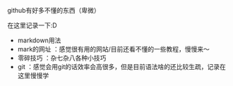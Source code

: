 github有好多不懂的东西（卑微）

在这里记录一下:D

+ markdown用法
+ mark的网址 ：感觉很有用的网站/目前还看不懂的一些教程，慢慢来～
+ 零碎技巧 ：杂七杂八各种小技巧
+ git ：感觉会用git的话效率会高很多，但是目前语法啥的还比较生疏，记录在这里慢慢学
